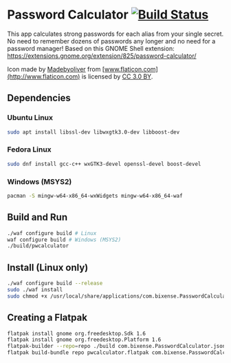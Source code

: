 # Password Calculator [![Build Status](https://travis-ci.org/jhasse/pwcalculator.svg)](https://travis-ci.org/jhasse/pwcalculator)

This app calculates strong passwords for each alias from your single secret. No need to remember
dozens of passwords any longer and no need for a password manager! Based on this GNOME Shell
extension: https://extensions.gnome.org/extension/825/password-calculator/

Icon made by [Madebyoliver](http://www.flaticon.com/authors/madebyoliver) from
[www.flaticon.com](http://www.flaticon.com) is licensed by
[CC 3.0 BY](http://creativecommons.org/licenses/by/3.0/).

## Dependencies

### Ubuntu Linux

```sh
sudo apt install libssl-dev libwxgtk3.0-dev libboost-dev
```

### Fedora Linux

```sh
sudo dnf install gcc-c++ wxGTK3-devel openssl-devel boost-devel
```

### Windows (MSYS2)

```sh
pacman -S mingw-w64-x86_64-wxWidgets mingw-w64-x86_64-waf
```

## Build and Run

```sh
./waf configure build # Linux
waf configure build # Windows (MSYS2)
./build/pwcalculator
```

## Install (Linux only)

```sh
./waf configure build --release
sudo ./waf install
sudo chmod +x /usr/local/share/applications/com.bixense.PasswordCalculator.desktop
```

## Creating a Flatpak

```sh
flatpak install gnome org.freedesktop.Sdk 1.6
flatpak install gnome org.freedesktop.Platform 1.6
flatpak-builder --repo=repo ./build com.bixense.PasswordCalculator.json
flatpak build-bundle repo pwcalculator.flatpak com.bixense.PasswordCalculator
```
